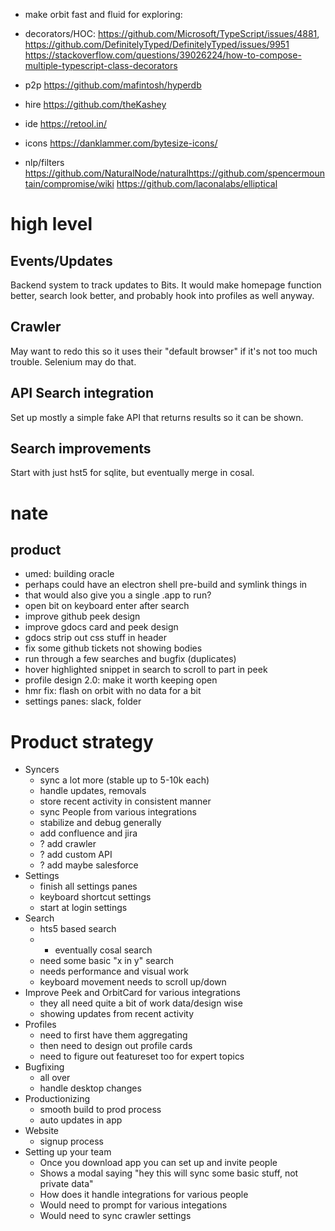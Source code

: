 - make orbit fast and fluid for exploring:

- decorators/HOC: https://github.com/Microsoft/TypeScript/issues/4881, https://github.com/DefinitelyTyped/DefinitelyTyped/issues/9951 https://stackoverflow.com/questions/39026224/how-to-compose-multiple-typescript-class-decorators
- p2p https://github.com/mafintosh/hyperdb
- hire https://github.com/theKashey
- ide https://retool.in/
- icons https://danklammer.com/bytesize-icons/
- nlp/filters https://github.com/NaturalNode/naturalhttps://github.com/spencermountain/compromise/wiki https://github.com/laconalabs/elliptical

# high level

## Events/Updates

Backend system to track updates to Bits. It would make homepage function better, search look better, and probably hook into profiles as well anyway.

## Crawler

May want to redo this so it uses their "default browser" if it's not too much trouble. Selenium may do that.

## API Search integration

Set up mostly a simple fake API that returns results so it can be shown.

## Search improvements

Start with just hst5 for sqlite, but eventually merge in cosal.

# nate

## product

- umed: building oracle
- perhaps could have an electron shell pre-build and symlink things in
- that would also give you a single .app to run?
- open bit on keyboard enter after search
- improve github peek design
- improve gdocs card and peek design
- gdocs strip out css stuff in header
- fix some github tickets not showing bodies
- run through a few searches and bugfix (duplicates)
- hover highlighted snippet in search to scroll to part in peek
- profile design 2.0: make it worth keeping open
- hmr fix: flash on orbit with no data for a bit
- settings panes: slack, folder

# Product strategy

- Syncers
  - sync a lot more (stable up to 5-10k each)
  - handle updates, removals
  - store recent activity in consistent manner
  - sync People from various integrations
  - stabilize and debug generally
  - add confluence and jira
  - ? add crawler
  - ? add custom API
  - ? add maybe salesforce
- Settings
  - finish all settings panes
  - keyboard shortcut settings
  - start at login settings
- Search
  - hts5 based search
  - - eventually cosal search
  - need some basic "x in y" search
  - needs performance and visual work
  - keyboard movement needs to scroll up/down
- Improve Peek and OrbitCard for various integrations
  - they all need quite a bit of work data/design wise
  - showing updates from recent activity
- Profiles
  - need to first have them aggregating
  - then need to design out profile cards
  - need to figure out featureset too for expert topics
- Bugfixing
  - all over
  - handle desktop changes
- Productionizing
  - smooth build to prod process
  - auto updates in app
- Website
  - signup process
- Setting up your team
  - Once you download app you can set up and invite people
  - Shows a modal saying "hey this will sync some basic stuff, not private data"
  - How does it handle integrations for various people
  - Would need to prompt for various integations
  - Would need to sync crawler settings
